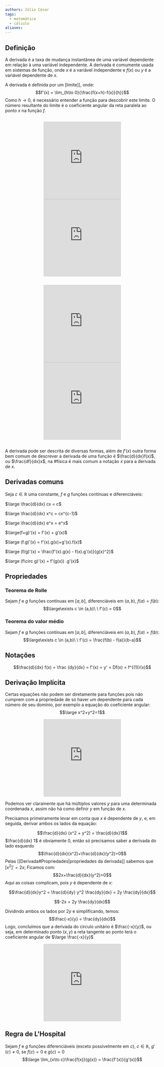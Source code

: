 ```yaml
---
authors: Júlio César
tags:
  - matemática
  - cálculo
aliases:
---
```

## Definição

A derivada é a taxa de mudança instantânea de uma variável dependente em relação à uma variável independente. A derivada é comumente usada em sistemas de função, onde $x$ é a variável independente e $f(x)$ ou $y$ é a variável dependente de $x$.

A derivada é definida por um [limite]], onde:
$$f'(x) = \lim_{h\to 0}{\frac{f(x+h)-f(x)}{h}}$$
Como $h \to 0$, é necessário entender a função para descobrir este limite. O número resultante do limite é o coeficiente angular da reta paralela ao ponto $x$ na função $f$.


<div>
<p style="font-size:28px" align="center">
<iframe src="https://www.desmos.com/calculator/6sxkrzc0c5?embed" width="250" height="250" style="border: 1px solid #ccc" frameborder=0 align="center"></iframe>
<iframe src="https://www.desmos.com/calculator/5xzivs00es?embed" width="250" height="250" style="border: 1px solid #ccc" frameborder=0 align="center"></iframe>
</p>
<p style="font-size:28px" align="center">
<iframe src="https://www.desmos.com/calculator/ukwtj4wobm?embed" width="250" height="250" style="border: 1px solid #ccc" frameborder=0></iframe>
<iframe src="https://www.desmos.com/calculator/h7tipy05gi?embed" width="250" height="250" style="border: 1px solid #ccc" frameborder=0></iframe>
</p>
</div>


A derivada pode ser descrita de diversas formas, além de $f'(x)$  outra forma bem comum de descrever a derivada de uma função é $\frac{d}{dx}f(x)$, ou $\frac{df}{dx}x$, na #física é mais comum a notação $\dot{x}$ para a derivada de $x$.
## Derivadas comuns
Seja $c \in \mathbb{R}$ uma constante, $f$ e $g$ funções contínuas e diferenciáveis:

$\large \frac{d}{dx} cx = c$

$\large \frac{d}{dx} x^c = cx^{c-1}$

$\large \frac{d}{dx} e^x = e^x$ 

$\large(f+g)'(x) = f'(x) + g'(x)$

$\large (f.g)'(x) = f'(x).g(x)+g'(x).f(x)$

$\large (f/g)'(x) = \frac{f'(x).g(x) - f(x).g'(x)}{g(x)^2}$

$\large (f\circ g)'(x) = f'(g(x)) .g'(x)$

## Propriedades
### Teorema de Rolle
Sejam $f$ e $g$ funções contínuas em $[a,b]$, diferenciáveis em $(a,b)$, $f(a) = f(b)$:
$$\large\exists c \in (a,b)\ \ f'(c) = 0$$
### Teorema do valor médio
Sejam $f$ e $g$ funções contínuas em $[a,b]$, diferenciáveis em $(a,b)$, $f(a) = f(b)$:
$$\large\exists c \in (a,b)\ \ f'(c) = \frac{f(b) - f(a)}{b-a}$$

## Notações
$$\frac{d}{dx} f(x) = \frac {dy}{dx} = f'(x) = y' = Df(x) = f^{(1)}(x)$$
## Derivação Implícita

Certas equações não podem ser diretamente para funções pois não cumprem com a propriedade de só haver um dependente para cada número de seu domínio, por exemplo a equação do coeficiente angular:
$$\large x^2+y^2=1$$
<div style="display:flex; align-items:center; justify-content: center">
<iframe src="https://www.desmos.com/calculator/uft7mi290o?embed" width="250" height="250" style="border: 1px solid #ccc" frameborder=0></iframe>
</div>

Podemos ver claramente que há múltiplos valores $y$ para uma determinada coordenada $x$, assim não há como definir $y$ em função de $x$.

Precisamos primeiramente levar em conta que $x$ é dependente de $y$, e, em seguida, derivar ambos os lados da equação:

$$\frac{d}{dx} (x^2 + y^2) = \frac{d}{dx}1$$
$\frac{d}{dx} 1$ é obviamente 0, então só precisamos saber a derivada do lado esquerdo
$$\frac{d}{dx}(x^2)+\frac{d}{dx}(y^2)=0$$
Pelas [[Derivada#Propriedades|propriedades da derivada]] sabemos que $[x^2]' = 2x$; Ficamos com:
$$2x+\frac{d}{dx}(y^2)=0$$
Aqui as coisas complicam, pois $y$ é dependente de $x$:

$$\frac{d}{dx}y^2 = \frac{d}{dy} y^2 \frac{dy}{dx} = 2y \frac{dy}{dx}$$

$$-2x =  2y \frac{dy}{dx}$$

Dividindo ambos os lados por $2y$ e simplificando, temos:
$$\frac{-x}{y} = \frac{dy}{dx}$$
Logo, concluímos que a derivada do círculo unitário é $\frac{-x}{y}$, ou seja, em determinado ponto $(x,y)$ a reta tangente ao ponto terá o coeficiente angular de $\large \frac{-x}{y}$

<div style="display:flex; align-items:center; justify-content: center">
<iframe src="https://www.desmos.com/calculator/rt8xhe1shj?embed" width="250" height="250" style="border: 1px solid #ccc" frameborder=0></iframe>
</div>

## Regra de L'Hospital

Sejam $f$ e $g$ funções diferenciáveis (exceto possivelmente em $c$), $c \in \mathbb{R}$, $g'(c) \ne 0$, se $f(c) = 0$ e $g(c) = 0$
$$\large \lim_{x\to c}\frac{f(x)}{g(x)} = \frac{f'(x)}{g'(x)}$$
